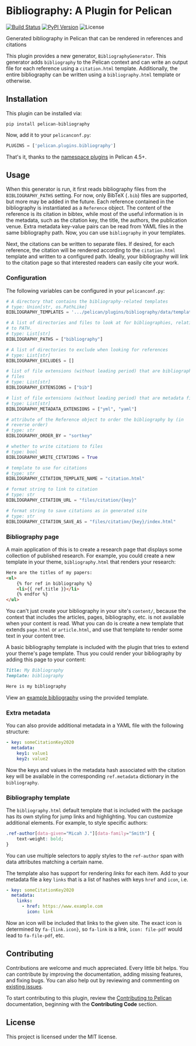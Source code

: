 # Bibliography: A Plugin for Pelican

[![Build Status](https://img.shields.io/github/workflow/status/micahjsmith/pelican-bibliography/build)](https://github.com/micahjsmith/pelican-bibliography/actions)
[![PyPI Version](https://img.shields.io/pypi/v/pelican-bibliography)](https://pypi.org/project/pelican-bibliography/)
![License](https://img.shields.io/pypi/l/pelican-bibliography?color=blue)

Generated bibliography in Pelican that can be rendered in references and citations

This plugin provides a new generator, `BibliographyGenerator`. This generator adds `bibliography` to the Pelican context and can write an output file for each reference using a `citation.html` template. Additionally, the entire bibliography can be written using a `bibliography.html` template or otherwise.

## Installation

This plugin can be installed via:

```shell
pip install pelican-bibliography
```

Now, add it to your `pelicanconf.py`:

```python
PLUGINS = ['pelican.plugins.bibliography']
```

That's it, thanks to the [namespace plugins](https://docs.getpelican.com/en/latest/plugins.html#how-to-use-plugins) in Pelican 4.5+.

## Usage

When this generator is run, it first reads bibliography files from the `BIBLIOGRAPHY_PATHS` setting. For now, only BibTeX (`.bib`) files are supported, but more may be added in the future. Each reference contained in the bibliography is instantiated as a `Reference` object. The content of the reference is its citation in bibtex, while most of the useful information is in the metadata, such as the citation key, the title, the authors, the publication venue. Extra metadata key-value pairs can be read from YAML files in the same bibliography path. Now, you can use `bibliography` in your templates.

Next, the citations can be written to separate files. If desired, for each reference, the citation will be rendered according to the `citation.html` template and written to a configured path. Ideally, your bibliography will link to the citation page so that interested readers can easily cite your work.

### Configuration

The following variables can be configured in your `pelicanconf.py`:

```python
# A directory that contains the bibliography-related templates
# type: Union[str, os.PathLike]
BIBLIOGRAPHY_TEMPLATES = '.../pelican/plugins/bibliography/data/templates'

# A list of directories and files to look at for bibliographies, relative
# to PATH.
# type: List[str]
BIBLIOGRAPHY_PATHS = ["bibliography"]

# A list of directories to exclude when looking for references
# type: List[str]
BIBLIOGRAPHY_EXCLUDES = []

# list of file extensions (without leading period) that are bibliography
# files
# type: List[str]
BIBLIOGRAPHY_EXTENSIONS = ["bib"]

# list of file extensions (without leading period) that are metadata files
# type: List[str]
BIBLIOGRAPHY_METADATA_EXTENSIONS = ["yml", "yaml"]

# attribute of the Reference object to order the bibliography by (in
# reverse order)
# type: str
BIBLIOGRAPHY_ORDER_BY = "sortkey"

# whether to write citations to files
# type: bool
BIBLIOGRAPHY_WRITE_CITATIONS = True

# template to use for citations
# type: str
BIBLIOGRAPHY_CITATION_TEMPLATE_NAME = "citation.html"

# format string to link to citation
# type: str
BIBLIOGRAPHY_CITATION_URL = "files/citation/{key}"

# format string to save citations as in generated site
# type: str
BIBLIOGRAPHY_CITATION_SAVE_AS = "files/citation/{key}/index.html"
```

### Bibliography page

A main application of this is to create a research page that displays some collection of published research. For example, you could create a new template in your theme, `bibliography.html` that renders your research:

```html
Here are the titles of my papers:
<ul>
    {% for ref in bibliography %}
    <li>{{ ref.title }}</li>
    {% endfor %}
</ul>
```

You can't just create your bibliography in your site's `content/`, because the context that includes the articles, pages, bibliography, etc. is not available when your content is read. What you can do is create a new template that extends `page.html` or `article.html`, and use that template to render some text in your content tree.

A basic bibliography template is included with the plugin that tries to extend your theme's page template. Thus you could render your bibliography by adding this page to your content:

```markdown
Title: My Bibliography
Template: bibliography

Here is my bibliography
```

View an [example bibliography](https://www.micahsmith.com/research/) using the provided
template.

### Extra metadata

You can also provide additional metadata in a YAML file with the following structure:
```yaml
- key: someCitationKey2020
  metadata:
    key1: value1
    key2: value2
```

Now the keys and values in the metadata hash associated with the citation key will be available in the corresponding `ref.metadata` dictionary in the `bibliography`.

### Bibliography template

The `bibliography.html` default template that is included with the package has its own styling for jump links and highlighting. You can customize additional elements. For example, to style specific authors:

```css
.ref-author[data-given="Micah J."][data-family="Smith"] {
    text-weight: bold;
}
```

You can use multiple selectors to apply styles to the `ref-author` span with data attributes matching a certain name.

The template also has support for rendering *links* for each item. Add to your metadata file a key `links` that is a list of hashes with keys `href` and `icon`, i.e.

```yaml
- key: someCitationKey2020
  metadata:
    links:
      - href: https://www.example.com
        icon: link
```

Now an icon will be included that links to the given site. The exact icon is determined by `fa-{link.icon}`, so `fa-link` is a link, `icon: file-pdf` would lead to `fa-file-pdf`, etc.

## Contributing

Contributions are welcome and much appreciated. Every little bit helps. You can contribute by improving the documentation, adding missing features, and fixing bugs. You can also help out by reviewing and commenting on [existing issues](https://github.com/micahjsmith/pelican-bibliography/issues).

To start contributing to this plugin, review the [Contributing to Pelican](https://docs.getpelican.com/en/latest/contribute.html) documentation, beginning with the **Contributing Code** section.

## License

This project is licensed under the MIT license.
